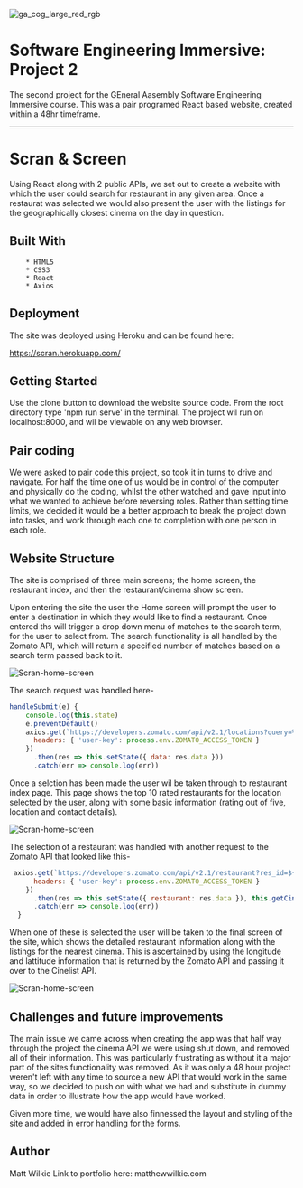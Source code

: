 ![ga_cog_large_red_rgb](https://cloud.githubusercontent.com/assets/40461/8183776/469f976e-1432-11e5-8199-6ac91363302b.png)

# Software Engineering Immersive: Project 2

The second project for the GEneral Aasembly Software Engineering Immersive course. This was a pair programed React based website, created within a 48hr timeframe.

---

# Scran & Screen

Using  React along with 2 public APIs, we set out to create a website with which the user could search for restaurant in any given area. Once a restaurat was selected we would also present the user with the listings for the geographically closest cinema on the day in question.

## Built With	

		* HTML5
		* CSS3
		* React
		* Axios

## Deployment

The site was deployed using Heroku and can be found here:

https://scran.herokuapp.com/

## Getting Started

Use the clone button to download the website source code. From the root directory type 'npm run serve' in the terminal. The project wil run on localhost:8000, and wil be viewable on any web browser.

## Pair coding

We were asked to pair code this project, so took it in turns to drive and navigate. For half the time one of us would be in control of the computer and physically do the coding, whilst the other watched and gave input into what we wanted to achieve before reversing roles. Rather than setting time limits, we decided it would be a better approach to break the project down into tasks, and work through each one to completion with one person in each role.

## Website Structure

The site is comprised of three main screens; the home screen, the restaurant index, and then the restaurant/cinema show screen.

Upon entering the site the user the Home screen will prompt the user to enter a destination in which they would like to find a restaurant. Once entered ths will trigger a drop down menu of matches to the search term, for the user to select from. The search functionality is all handled by the Zomato API, which will return a specified number of matches based on a search term passed back to it. 

![Scran-home-screen](https://i.imgur.com/ZmTjLv9.png)

The search request was handled here-

```javascript
handleSubmit(e) {
    console.log(this.state)
    e.preventDefault()
    axios.get(`https://developers.zomato.com/api/v2.1/locations?query=%20${this.state.query}&count=10`, {
      headers: { 'user-key': process.env.ZOMATO_ACCESS_TOKEN }
    })
      .then(res => this.setState({ data: res.data }))
      .catch(err => console.log(err))
```

Once a selction has been made the user wil be taken through to restaurant index page. This page shows the top 10 rated restaurants for the location selected by the user, along with some basic information (rating out of five, location and contact details).

![Scran-home-screen](https://i.imgur.com/yAl3Uhq.png)

The selection of a restaurant was handled with another request to the Zomato API that looked like this-

```javascript
 axios.get(`https://developers.zomato.com/api/v2.1/restaurant?res_id=${this.props.match.params.id}`, {
      headers: { 'user-key': process.env.ZOMATO_ACCESS_TOKEN }
    })
      .then(res => this.setState({ restaurant: res.data }), this.getCinema())
      .catch(err => console.log(err))
  }
```



When one of these is selected the user will be taken to the final screen of the site, which shows the detailed restaurant information along with the listings for the nearest cinema. This is ascertained by using the longitude and lattitude information that is returned by the Zomato API and passing it over to the Cinelist API.

![Scran-home-screen](https://i.imgur.com/RZoCJF5.png)


## Challenges and future improvements

The main issue we came across when creating the app was that half way through the project the cinema API we were using shut down, and removed all of their information. This was particularly frustrating as without it a major part of the sites functionality was removed. As it was only a 48 hour project weren't left with any time to source a new API that would work in the same way, so we decided to push on with what we had and substitute in dummy data in order to illustrate how the app would have worked.

Given more time, we would have also finnessed the layout and styling of the site and added in error handling for the forms.

## Author

Matt Wilkie
Link to portfolio here: matthewwilkie.com